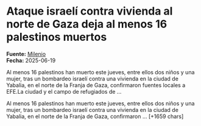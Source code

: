 # Ataque israelí contra vivienda al norte de Gaza deja al menos 16 palestinos muertos

**Fuente:** [Milenio](https://www.milenio.com/internacional/ataque-israeli-vivienda-norte-gaza-deja-muertos)  
**Fecha:** 2025-06-19

Al menos 16 palestinos han muerto este jueves, entre ellos dos niños y una mujer, tras un bombardeo israelí contra una vivienda en la ciudad de Yabalia, en el norte de la Franja de Gaza, confirmaron fuentes locales a EFE.La ciudad y el campo de refugiados de …

Al menos 16 palestinos han muerto este jueves, entre ellos dos niños y una mujer, tras un bombardeo israelí contra una vivienda en la ciudad de Yabalia, en el norte de la Franja de Gaza, confirmaron … [+1659 chars]
